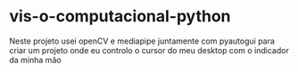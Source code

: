 # vis-o-computacional-python
Neste projeto usei openCV e mediapipe juntamente com pyautogui para criar um projeto onde eu controlo o cursor do meu desktop com o indicador da minha mão
